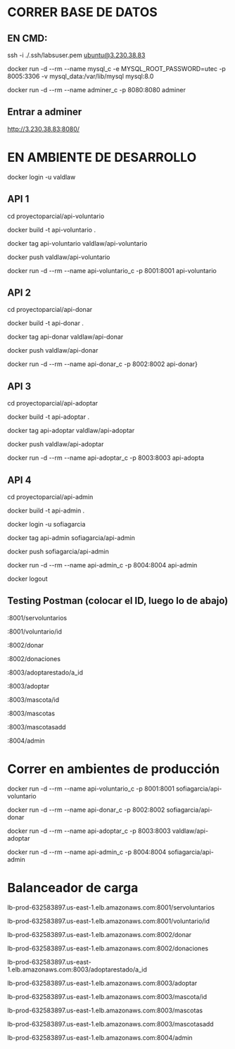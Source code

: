 
# CORRER BASE DE DATOS

## EN CMD:
ssh -i ./.ssh/labsuser.pem ubuntu@3.230.38.83

docker run -d --rm --name mysql_c -e MYSQL_ROOT_PASSWORD=utec -p 8005:3306 -v mysql_data:/var/lib/mysql mysql:8.0

docker run -d --rm --name adminer_c -p 8080:8080 adminer

## Entrar a adminer
http://3.230.38.83:8080/
# EN AMBIENTE DE DESARROLLO

docker login -u valdlaw

## API 1
cd proyectoparcial/api-voluntario

docker build -t api-voluntario .

docker tag api-voluntario valdlaw/api-voluntario

docker push valdlaw/api-voluntario

docker run -d --rm --name api-voluntario_c -p 8001:8001 api-voluntario

## API 2

cd proyectoparcial/api-donar

docker build -t api-donar .

docker tag api-donar valdlaw/api-donar

docker push valdlaw/api-donar

docker run -d --rm --name api-donar_c -p 8002:8002 api-donar}

## API 3

cd proyectoparcial/api-adoptar

docker build -t api-adoptar .

docker tag api-adoptar valdlaw/api-adoptar

docker push valdlaw/api-adoptar

docker run -d --rm --name api-adoptar_c -p 8003:8003 api-adopta


## API 4
cd proyectoparcial/api-admin

docker build -t api-admin .

docker login -u sofiagarcia 

docker tag api-admin sofiagarcia/api-admin

docker push sofiagarcia/api-admin

docker run -d --rm --name api-admin_c -p 8004:8004 api-admin


docker logout

## Testing Postman (colocar el ID, luego lo de abajo)

:8001/servoluntarios

:8001/voluntario/id


:8002/donar

:8002/donaciones


:8003/adoptarestado/a_id

:8003/adoptar

:8003/mascota/id

:8003/mascotas

:8003/mascotasadd

:8004/admin

# Correr en ambientes de producción

docker run -d --rm --name api-voluntario_c -p 8001:8001 sofiagarcia/api-voluntario

docker run -d --rm --name api-donar_c -p 8002:8002 sofiagarcia/api-donar

docker run -d --rm --name api-adoptar_c -p 8003:8003 valdlaw/api-adoptar

docker run -d --rm --name api-admin_c -p 8004:8004 sofiagarcia/api-admin

# Balanceador de carga

lb-prod-632583897.us-east-1.elb.amazonaws.com:8001/servoluntarios

lb-prod-632583897.us-east-1.elb.amazonaws.com:8001/voluntario/id


lb-prod-632583897.us-east-1.elb.amazonaws.com:8002/donar

lb-prod-632583897.us-east-1.elb.amazonaws.com:8002/donaciones


lb-prod-632583897.us-east-1.elb.amazonaws.com:8003/adoptarestado/a_id

lb-prod-632583897.us-east-1.elb.amazonaws.com:8003/adoptar

lb-prod-632583897.us-east-1.elb.amazonaws.com:8003/mascota/id

lb-prod-632583897.us-east-1.elb.amazonaws.com:8003/mascotas

lb-prod-632583897.us-east-1.elb.amazonaws.com:8003/mascotasadd


lb-prod-632583897.us-east-1.elb.amazonaws.com:8004/admin